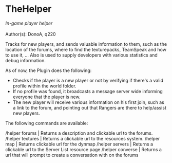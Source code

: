 TheHelper
=========

<i>In-game player helper</i><br/>
<br/>
Author(s): DonoA, q220
<br/>

Tracks for new players, and sends valuable information to them, such as the location of the forums, where to find the texturepacks, TeamSpeak and how to use it, ...
Also is used to supply developers with various statistics and debug information.

As of now, the Plugin does the following:

- Checks if the player is a new player or not by verifying if there's a valid profile within the world folder.
- If no profile was found, it broadcasts a message server wide informing everyone that the player is new.
- The new player will receive various information on his first join, such as a link to the forum, and pointing out that Rangers are there to help/assist new players.


The following commands are available:

/helper forums | Returns a description and clickable url to the forums.
/helper textures | Returns a clickable url to the resources system.
/helper map | Returns clickable url for the dynmap
/helper servers | Returns a clickable url to the Server List resource page
/helper converse <player> | Returns a url that will prompt to create a conversation with <player> on the forums
